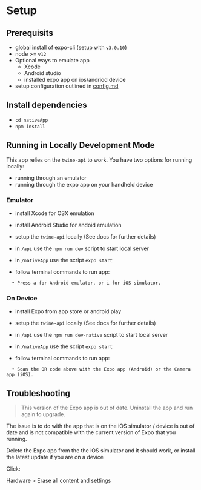 # Setup

## Prerequisits

- global install of expo-cli (setup with `v3.0.10`)
- node >= `v12`
- Optional ways to emulate app
  - Xcode
  - Android studio
  - installed expo app on ios/andriod device
- setup configuration outlined in [config.md](./config.md)

## Install dependencies
- `cd nativeApp`
- `npm install`

## Running in Locally Development Mode
This app relies on the `twine-api` to work. You have two options for running locally:
- running through an emulator
- running through the expo app on your handheld device

### Emulator
- install Xcode for OSX emulation
- install Android Studio for andoid emulation
- setup the `twine-api` locally (See docs for further details)
- in `/api` use the `npm run dev` script to start local server


- in `/nativeApp` use the script `expo start`
- follow terminal commands to run app:
```
  • Press a for Android emulator, or i for iOS simulator.
```
### On Device
- install Expo from app store or android play
- setup the `twine-api` locally (See docs for further details)
- in `/api` use the `npm run dev-native` script to start local server


- in `/nativeApp` use the script `expo start`
- follow terminal commands to run app:
```
  • Scan the QR code above with the Expo app (Android) or the Camera app (iOS).
```

## Troubleshooting
> This version of the Expo app is out of date. Uninstall the app and run again to upgrade.

The issue is to do with the app that is on the iOS simulator / device is out of date and is not compatible with the current version of Expo that you running.

Delete the Expo app from the the iOS simulator and it should work, or install the latest update if you are on a device

Click:

Hardware > Erase all content and settings
